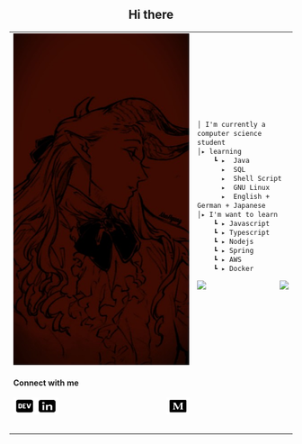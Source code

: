 <h2 align="center">Hi there </h2>
<table>
    <tr>
        <td>
            <img src="https://github.com/marisellen/marisellen/blob/main/img.jpg" style="width:50em"; border: none;"/>
     <h4 align="left">Connect with me</h4>
        <p align="left">
            <a href="https://dev.to/mari_sellen" target="_blank" rel="noreferrer">
              <img align="left" src="https://github.com/marisellen/marisellen/blob/main/dev.png" alt="mari_sellen" height="30" width="40"target="_blank" rel="noreferrer"/></a>
            <a href="https://linkedin.com/in/marisellen" target="_blank">
              <img align="center" src="https://github.com/marisellen/marisellen/blob/main/linkedin.png" alt="marisellen" height="30" width="40" target="_blank" rel="noreferrer"/>                
               </a>
        <a href="https://medium.com/@marisellen" target="_blank">
          <img align="right" src="https://github.com/marisellen/marisellen/blob/main/medium.png" alt="@marisellen" height="30" width="40" target="_blank" rel="noreferrer"/></a>
        </p>
<br>
            </td>
        <td sstyle="vertical-align: top; height: 100px;">
    
    │ I'm currently a computer science student
    │▸ learning
        ┗ ▸  Java
          ▸  SQL
          ▸  Shell Script
          ▸  GNU Linux
          ▸  English + German + Japanese
    │▸ I'm want to learn
        ┗ ▸ Javascript
        ┗ ▸ Typescript
        ┗ ▸ Nodejs
        ┗ ▸ Spring
        ┗ ▸ AWS
        ┗ ▸ Docker   

<p align="left">
    <a href="https://github.com/elidianaandrade/dio-lab-open-source/blob/main/utils/cards/github-stats.md">
    <img height="145em" src="https://github-readme-stats.vercel.app/api?username=marisellen&theme=shadow_red&show_icons=true">
        <a/>
    <a href="https://github.com/elidianaandrade/dio-lab-open-source/blob/main/utils/cards/github-stats.md">
    <img height="130m" align="right" src="https://github-readme-stats-git-masterrstaa-rickstaa.vercel.app/api/top-langs/?username=marisellen&layout=compact&bg_color=0d1117&border_color=4f0000&title_color=9a0000&text_color=444444"> 
        <a/>
<p/>
<tr/>
</td>
    
